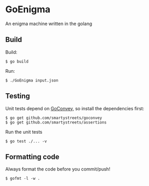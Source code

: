 GoEnigma
========

An enigma machine written in the golang

Build
-----

Build:

    $ go build

Run:

    $ ./GoEnigma input.json


Testing
-------

Unit tests depend on [GoConvey](https://github.com/smartystreets/goconvey), so install the dependencies first:

    $ go get github.com/smartystreets/goconvey
    $ go get github.com/smartystreets/assertions
    
Run the unit tests

    $ go test ./... -v
    

Formatting code
---------------

Always format the code before you commit/push!

    $ gofmt -l -w .